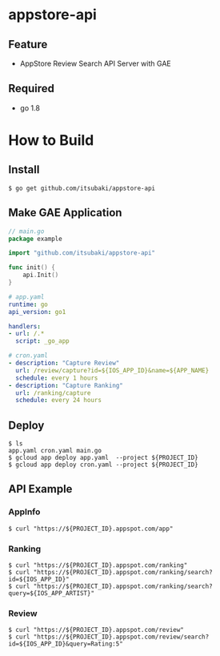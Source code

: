 # appstore-api

## Feature

 - AppStore Review Search API Server with GAE

## Required

 - go 1.8

# How to Build

## Install

```console
$ go get github.com/itsubaki/appstore-api
```

## Make GAE Application

```go
// main.go
package example

import "github.com/itsubaki/appstore-api"

func init() {
    api.Init()
}
```

```yaml
# app.yaml
runtime: go
api_version: go1

handlers:
- url: /.*
  script: _go_app
```

```yaml
# cron.yaml
- description: "Capture Review"
  url: /review/capture?id=${IOS_APP_ID}&name=${APP_NAME}
  schedule: every 1 hours
- description: "Capture Ranking"
  url: /ranking/capture
  schedule: every 24 hours
```

## Deploy

```console
$ ls
app.yaml cron.yaml main.go
$ gcloud app deploy app.yaml  --project ${PROJECT_ID}
$ gcloud app deploy cron.yaml --project ${PROJECT_ID}
```

## API Example

### AppInfo

```console
$ curl "https://${PROJECT_ID}.appspot.com/app"
```


### Ranking

```console
$ curl "https://${PROJECT_ID}.appspot.com/ranking"
$ curl "https://${PROJECT_ID}.appspot.com/ranking/search?id=${IOS_APP_ID}"
$ curl "https://${PROJECT_ID}.appspot.com/ranking/search?query=${IOS_APP_ARTIST}"
```

### Review

```console
$ curl "https://${PROJECT_ID}.appspot.com/review"
$ curl "https://${PROJECT_ID}.appspot.com/review/search?id=${IOS_APP_ID}&query=Rating:5"
```
